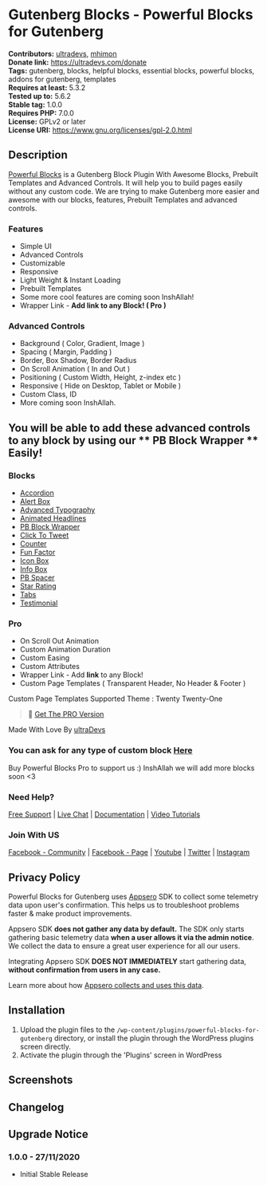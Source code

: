 # Gutenberg Blocks - Powerful Blocks for Gutenberg #
**Contributors:** [ultradevs](https://profiles.wordpress.org/ultradevs), [mhimon](https://profiles.wordpress.org/mhimon)  
**Donate link:** https://ultradevs.com/donate  
**Tags:** gutenberg, blocks, helpful blocks, essential blocks, powerful blocks, addons for gutenberg, templates  
**Requires at least:** 5.3.2  
**Tested up to:**      5.6.2  
**Stable tag:**        1.0.0  
**Requires PHP:**      7.0.0  
**License:** GPLv2 or later  
**License URI:** https://www.gnu.org/licenses/gpl-2.0.html  

## Description ##

[Powerful Blocks](https://powerfulblocks.com) is a Gutenberg Block Plugin With Awesome Blocks, Prebuilt Templates and Advanced Controls. It will help you to build pages easily without any custom code. We are trying to make Gutenberg more easier and awesome with our blocks, features, Prebuilt Templates and advanced controls.

### Features
* Simple UI
* Advanced Controls
* Customizable
* Responsive
* Light Weight & Instant Loading
* Prebuilt Templates 
* Some more cool features are coming soon InshAllah!
* Wrapper Link - **Add **link** to any Block! ( Pro )**

### Advanced Controls
* Background ( Color, Gradient, Image )
* Spacing ( Margin, Padding )
* Border, Box Shadow, Border Radius
* On Scroll Animation ( In and Out )
* Positioning ( Custom Width, Height, z-index etc )
* Responsive ( Hide on Desktop, Tablet or Mobile )
* Custom Class, ID
* More coming soon InshAllah.

## You will be able to add these advanced controls to any block by using our ** PB Block Wrapper ** Easily!

### Blocks
* [Accordion](https://powerfulblocks.com/block/accordion)
* [Alert Box](https://powerfulblocks.com/block/alert-box)
* [Advanced Typography](https://powerfulblocks.com/block/advanced-typography)
* [Animated Headlines](https://powerfulblocks.com/block/animated-headlines)
* [PB Block Wrapper](https://powerfulblocks.com/block/pb-block-wrapper)
* [Click To Tweet](https://powerfulblocks.com/block/click-to-tweet)
* [Counter](https://powerfulblocks.com/block/counter)
* [Fun Factor](https://powerfulblocks.com/block/fun-factor)
* [Icon Box](https://powerfulblocks.com/block/icon-box)
* [Info Box](https://powerfulblocks.com/block/info-box)
* [PB Spacer](https://powerfulblocks.com/block/pb-spacer)
* [Star Rating](https://powerfulblocks.com/block/star-rating)
* [Tabs](https://powerfulblocks.com/block/tabs)
* [Testimonial](https://powerfulblocks.com/block/testimonial)


### Pro
* On Scroll Out Animation
* Custom Animation Duration
* Custom Easing
* Custom Attributes
* Wrapper Link - Add **link** to any Block!
* Custom Page Templates ( Transparent Header, No Header & Footer )

Custom Page Templates Supported Theme : Twenty Twenty-One

> 🚀  [Get The PRO Version](https://powerfulblocks.com/pricing)


Made With Love By [ultraDevs](https://ultradevs.com)

### You can ask for any type of custom block [Here](https://powerfulblocks.com/custom-block)

Buy Powerful Blocks Pro to support us :) InshAllah we will add more blocks soon <3

### Need Help?

[Free Support](https://wordpress.org/support/plugin/powerful-blocks/) | [Live Chat](https://web.facebook.com/hello.ultradevs) | [Documentation](https://docs.ultradevs.com/powerful-blocks)  | [Video Tutorials](https://www.youtube.com/playlist?list=PL6-MOhUm73eiSSVHgAVnFFEvs6rO2sZyC)

### Join With US
[Facebook - Community](https://web.facebook.com/groups/powerfulblocks/) | [Facebook - Page](https://web.facebook.com/hello.ultradevs) | [Youtube](https://www.youtube.com/channel/UCc2yL-QGQjscXpPx9Pp7J8w) | [Twitter](https://twitter.com/ultraDevsBD) | [Instagram](https://www.instagram.com/ultradevs/)

## Privacy Policy 
Powerful Blocks for Gutenberg uses [Appsero](https://appsero.com) SDK to collect some telemetry data upon user's confirmation. This helps us to troubleshoot problems faster & make product improvements.

Appsero SDK **does not gather any data by default.** The SDK only starts gathering basic telemetry data **when a user allows it via the admin notice**. We collect the data to ensure a great user experience for all our users. 

Integrating Appsero SDK **DOES NOT IMMEDIATELY** start gathering data, **without confirmation from users in any case.**

Learn more about how [Appsero collects and uses this data](https://appsero.com/privacy-policy/).


## Installation ##

1. Upload the plugin files to the `/wp-content/plugins/powerful-blocks-for-gutenberg` directory, or install the plugin through the WordPress plugins screen directly.
1. Activate the plugin through the 'Plugins' screen in WordPress


## Screenshots ##



## Changelog ##


## Upgrade Notice ##

### 1.0.0 - 27/11/2020 ###
* Initial Stable Release
